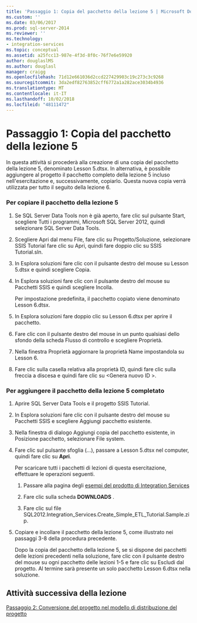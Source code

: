 ```yaml
---
title: 'Passaggio 1: Copia del pacchetto della lezione 5 | Microsoft Docs'
ms.custom: ''
ms.date: 03/06/2017
ms.prod: sql-server-2014
ms.reviewer: ''
ms.technology:
- integration-services
ms.topic: conceptual
ms.assetid: a25fcc13-987e-4f3d-8f0c-76f7e6e59920
author: douglaslMS
ms.author: douglasl
manager: craigg
ms.openlocfilehash: 71d12e661036d2ccd227429903c19c273c3c9268
ms.sourcegitcommit: 3da2edf82763852cff6772a1a282ace3034b4936
ms.translationtype: MT
ms.contentlocale: it-IT
ms.lasthandoff: 10/02/2018
ms.locfileid: "48111472"
---
```

# <a name="step-1-copying-the-lesson-5-package"></a>Passaggio 1: Copia del pacchetto della lezione 5
  In questa attività si procederà alla creazione di una copia del pacchetto della lezione 5, denominato Lesson 5.dtsx. In alternativa, è possibile aggiungere al progetto il pacchetto completo della lezione 5 incluso nell'esercitazione e, successivamente, copiarlo. Questa nuova copia verrà utilizzata per tutto il seguito della lezione 6.  
  
### <a name="to-copy-the-lesson-5-package"></a>Per copiare il pacchetto della lezione 5  
  
1.  Se SQL Server Data Tools non è già aperto, fare clic sul pulsante Start, scegliere Tutti i programmi, Microsoft SQL Server 2012, quindi selezionare SQL Server Data Tools.  
  
2.  Scegliere Apri dal menu File, fare clic su Progetto/Soluzione, selezionare SSIS Tutorial fare clic su Apri, quindi fare doppio clic su SSIS Tutorial.sln.  
  
3.  In Esplora soluzioni fare clic con il pulsante destro del mouse su Lesson 5.dtsx e quindi scegliere Copia.  
  
4.  In Esplora soluzioni fare clic con il pulsante destro del mouse su Pacchetti SSIS e quindi scegliere Incolla.  
  
     Per impostazione predefinita, il pacchetto copiato viene denominato Lesson 6.dtsx.  
  
5.  In Esplora soluzioni fare doppio clic su Lesson 6.dtsx per aprire il pacchetto.  
  
6.  Fare clic con il pulsante destro del mouse in un punto qualsiasi dello sfondo della scheda Flusso di controllo e scegliere Proprietà.  
  
7.  Nella finestra Proprietà aggiornare la proprietà Name impostandola su Lesson 6.  
  
8.  Fare clic sulla casella relativa alla proprietà ID, quindi fare clic sulla freccia a discesa e quindi fare clic su \<Genera nuovo ID >.  
  
### <a name="to-add-the-completed-lesson-5-package"></a>Per aggiungere il pacchetto della lezione 5 completato  
  
1.  Aprire SQL Server Data Tools e il progetto SSIS Tutorial.  
  
2.  In Esplora soluzioni fare clic con il pulsante destro del mouse su Pacchetti SSIS e scegliere Aggiungi pacchetto esistente.  
  
3.  Nella finestra di dialogo Aggiungi copia del pacchetto esistente, in Posizione pacchetto, selezionare File system.  
  
4.  Fare clic sul pulsante sfoglia (…), passare a Lesson 5.dtsx nel computer, quindi fare clic su **Apri**.  
  
     Per scaricare tutti i pacchetti di lezioni di questa esercitazione, effettuare le operazioni seguenti.  
  
    1.  Passare alla pagina degli [esempi del prodotto di Integration Services](http://go.microsoft.com/fwlink/?LinkId=275027)  
  
    2.  Fare clic sulla scheda **DOWNLOADS** .  
  
    3.  Fare clic sul file SQL2012.Integration_Services.Create_Simple_ETL_Tutorial.Sample.zip.  
  
5.  Copiare e incollare il pacchetto della lezione 5, come illustrato nei passaggi 3-8 della procedura precedente.  
  
     Dopo la copia del pacchetto della lezione 5, se si dispone dei pacchetti delle lezioni precedenti nella soluzione, fare clic con il pulsante destro del mouse su ogni pacchetto delle lezioni 1-5 e fare clic su Escludi dal progetto. Al termine sarà presente un solo pacchetto Lesson 6.dtsx nella soluzione.  
  
## <a name="next-task-in-lesson"></a>Attività successiva della lezione  
 [Passaggio 2: Conversione del progetto nel modello di distribuzione del progetto](lesson-6-2-converting-the-project-to-the-project-deployment-model.md)  
  
  
